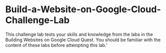 # Build-a-Website-on-Google-Cloud-Challenge-Lab
This challenge lab tests your skills and knowledge from the labs in the Building Websites on Google Cloud Quest. You should be familiar with the content of these labs before attempting this lab.'

